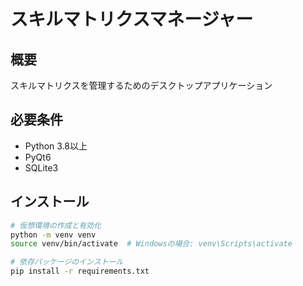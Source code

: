 # スキルマトリクスマネージャー

## 概要
スキルマトリクスを管理するためのデスクトップアプリケーション

## 必要条件
- Python 3.8以上
- PyQt6
- SQLite3

## インストール
```bash
# 仮想環境の作成と有効化
python -m venv venv
source venv/bin/activate  # Windowsの場合: venv\Scripts\activate

# 依存パッケージのインストール
pip install -r requirements.txt